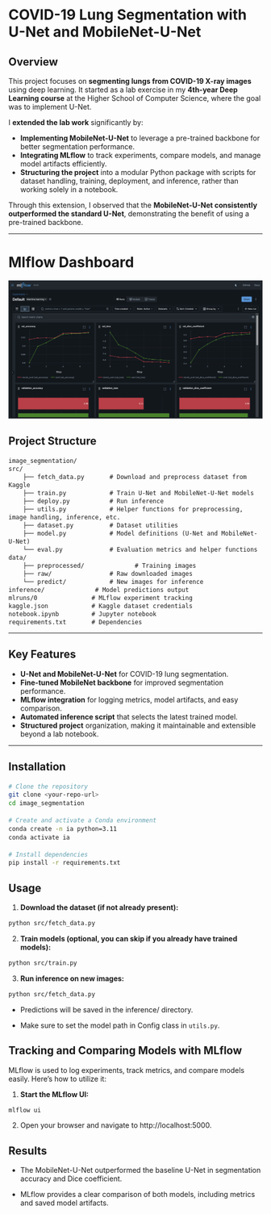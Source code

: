 # COVID-19 Lung Segmentation with U-Net and MobileNet-U-Net

## Overview

This project focuses on **segmenting lungs from COVID-19 X-ray images** using deep learning. It started as a lab exercise in my **4th-year Deep Learning course** at the Higher School of Computer Science, where the goal was to implement U-Net.  

I **extended the lab work** significantly by:  

- **Implementing MobileNet-U-Net** to leverage a pre-trained backbone for better segmentation performance.  
- **Integrating MLflow** to track experiments, compare models, and manage model artifacts efficiently.  
- **Structuring the project** into a modular Python package with scripts for dataset handling, training, deployment, and inference, rather than working solely in a notebook.

Through this extension, I observed that the **MobileNet-U-Net consistently outperformed the standard U-Net**, demonstrating the benefit of using a pre-trained backbone.

---

# Mlflow Dashboard
![Mlflow Dashboard](./assets/screenshot.png)

## Project Structure

```
image_segmentation/                 
src/
    ├── fetch_data.py       # Download and preprocess dataset from Kaggle
    ├── train.py            # Train U-Net and MobileNet-U-Net models
    ├── deploy.py           # Run inference
    ├── utils.py            # Helper functions for preprocessing, image handling, inference, etc.
    ├── dataset.py          # Dataset utilities
    ├── model.py            # Model definitions (U-Net and MobileNet-U-Net)
    └── eval.py             # Evaluation metrics and helper functions
data/
    ├── preprocessed/              # Training images
    ├── raw/                # Raw downloaded images
    └── predict/            # New images for inference
inference/              # Model predictions output
mlruns/0               # MLflow experiment tracking
kaggle.json            # Kaggle dataset credentials
notebook.ipynb         # Jupyter notebook 
requirements.txt       # Dependencies
```

---

## Key Features

- **U-Net and MobileNet-U-Net** for COVID-19 lung segmentation.  
- **Fine-tuned MobileNet backbone** for improved segmentation performance.  
- **MLflow integration** for logging metrics, model artifacts, and easy comparison.  
- **Automated inference script** that selects the latest trained model.  
- **Structured project** organization, making it maintainable and extensible beyond a lab notebook.  

---

## Installation

```bash
# Clone the repository
git clone <your-repo-url>
cd image_segmentation

# Create and activate a Conda environment
conda create -n ia python=3.11
conda activate ia

# Install dependencies
pip install -r requirements.txt
```

## Usage

1.	**Download the dataset (if not already present):**
```bash
python src/fetch_data.py
```

2.	**Train models (optional, you can skip if you already have trained models):**
```bash
python src/train.py
```

3.	**Run inference on new images:**
```bash
python src/fetch_data.py
```

- Predictions will be saved in the inference/ directory.

- Make sure to set the model path in Config class in `utils.py`.

## Tracking and Comparing Models with MLflow
MLflow is used to log experiments, track metrics, and compare models easily. Here’s how to utilize it:

1.	**Start the MLflow UI:**
```bash
mlflow ui
```

2. Open your browser and navigate to http://localhost:5000.

## Results

- The MobileNet-U-Net outperformed the baseline U-Net in segmentation accuracy and Dice coefficient.

- MLflow provides a clear comparison of both models, including metrics and saved model artifacts.


